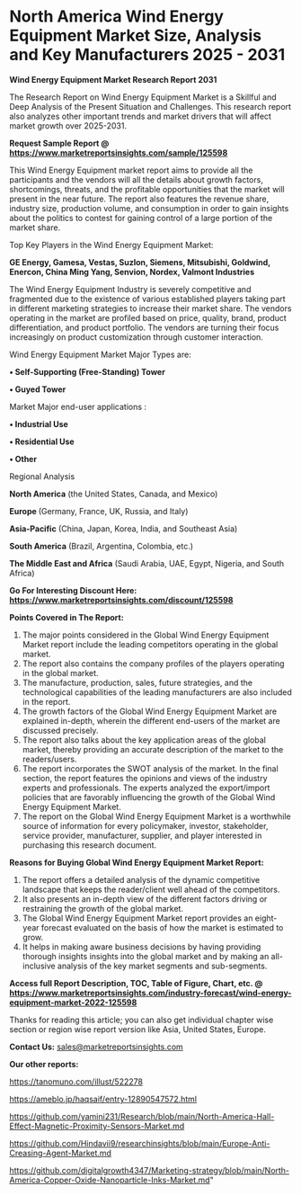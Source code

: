 # North America Wind Energy Equipment Market Size, Analysis and Key Manufacturers 2025 - 2031

<strong>Wind Energy Equipment Market Research Report 2031</strong>

The Research Report on Wind Energy Equipment Market is a Skillful and Deep Analysis of the Present Situation and Challenges. This research report also analyzes other important trends and market drivers that will affect market growth over 2025-2031.

<strong>Request Sample Report @ <a href=https://www.marketreportsinsights.com/sample/125598>https://www.marketreportsinsights.com/sample/125598</a></strong>

This Wind Energy Equipment market report aims to provide all the participants and the vendors will all the details about growth factors, shortcomings, threats, and the profitable opportunities that the market will present in the near future. The report also features the revenue share, industry size, production volume, and consumption in order to gain insights about the politics to contest for gaining control of a large portion of the market share.

Top Key Players in the Wind Energy Equipment Market:

<strong>GE Energy, Gamesa, Vestas, Suzlon, Siemens, Mitsubishi, Goldwind, Enercon, China Ming Yang, Senvion, Nordex, Valmont Industries</strong>

The Wind Energy Equipment Industry is severely competitive and fragmented due to the existence of various established players taking part in different marketing strategies to increase their market share. The vendors operating in the market are profiled based on price, quality, brand, product differentiation, and product portfolio. The vendors are turning their focus increasingly on product customization through customer interaction.

Wind Energy Equipment Market Major Types are:

<strong>• Self-Supporting (Free-Standing) Tower

• Guyed Tower</strong>

Market Major end-user applications :

<strong>• Industrial Use

• Residential Use

• Other</strong>

Regional Analysis

</u><strong><b>North America</b></strong> (the United States, Canada, and Mexico)

<strong><b>Europe </b></strong>(Germany, France, UK, Russia, and Italy)

<strong><b>Asia-Pacific</b></strong> (China, Japan, Korea, India, and Southeast Asia)

<strong><b>South America</b></strong> (Brazil, Argentina, Colombia, etc.)

<strong><b>The Middle East and Africa</b></strong> (Saudi Arabia, UAE, Egypt, Nigeria, and South Africa)

<strong>Go For Interesting Discount Here: <a href=https://www.marketreportsinsights.com/discount/125598>https://www.marketreportsinsights.com/discount/125598</a></strong>

<strong>Points Covered in The Report:</strong>
<ol>
  <li>The major points considered in the Global Wind Energy Equipment Market report include the leading competitors operating in the global market.</li>
  <li>The report also contains the company profiles of the players operating in the global market.</li>
  <li>The manufacture, production, sales, future strategies, and the technological capabilities of the leading manufacturers are also included in the report.</li>
  <li>The growth factors of the Global Wind Energy Equipment Market are explained in-depth, wherein the different end-users of the market are discussed precisely.</li>
  <li>The report also talks about the key application areas of the global market, thereby providing an accurate description of the market to the readers/users.</li>
  <li>The report incorporates the SWOT analysis of the market. In the final section, the report features the opinions and views of the industry experts and professionals. The experts analyzed the export/import policies that are favorably influencing the growth of the Global Wind Energy Equipment Market.</li>
  <li>The report on the Global Wind Energy Equipment Market is a worthwhile source of information for every policymaker, investor, stakeholder, service provider, manufacturer, supplier, and player interested in purchasing this research document.</li>
</ol>
<strong>Reasons for Buying Global Wind Energy Equipment Market Report:</strong>

<ol>
  <li>The report offers a detailed analysis of the dynamic competitive landscape that keeps the reader/client well ahead of the competitors.</li>
  <li>It also presents an in-depth view of the different factors driving or restraining the growth of the global market.</li>
  <li>The Global Wind Energy Equipment Market report provides an eight-year forecast evaluated on the basis of how the market is estimated to grow.</li>
  <li>It helps in making aware business decisions by having providing thorough insights insights into the global market and by making an all-inclusive analysis of the key market segments and sub-segments.</li>
</ol>
<strong>Access full Report Description, TOC, Table of Figure, Chart, etc. @ <a href=https://www.marketreportsinsights.com/industry-forecast/wind-energy-equipment-market-2022-125598>https://www.marketreportsinsights.com/industry-forecast/wind-energy-equipment-market-2022-125598</a></strong>


Thanks for reading this article; you can also get individual chapter wise section or region wise report version like Asia, United States, Europe.

<strong>Contact Us:</strong>
sales@marketreportsinsights.com

<strong>Our other reports:</strong>

<a href=https://tanomuno.com/illust/522278>https://tanomuno.com/illust/522278</a>

<a href=https://ameblo.jp/haqsaif/entry-12890547572.html>https://ameblo.jp/haqsaif/entry-12890547572.html</a>

<a href=https://github.com/yamini231/Research/blob/main/North-America-Hall-Effect-Magnetic-Proximity-Sensors-Market.md>https://github.com/yamini231/Research/blob/main/North-America-Hall-Effect-Magnetic-Proximity-Sensors-Market.md</a>

<a href=https://github.com/Hindavii9/researchinsights/blob/main/Europe-Anti-Creasing-Agent-Market.md>https://github.com/Hindavii9/researchinsights/blob/main/Europe-Anti-Creasing-Agent-Market.md</a>

<a href=https://github.com/digitalgrowth4347/Marketing-strategy/blob/main/North-America-Copper-Oxide-Nanoparticle-Inks-Market.md>https://github.com/digitalgrowth4347/Marketing-strategy/blob/main/North-America-Copper-Oxide-Nanoparticle-Inks-Market.md</a>"
